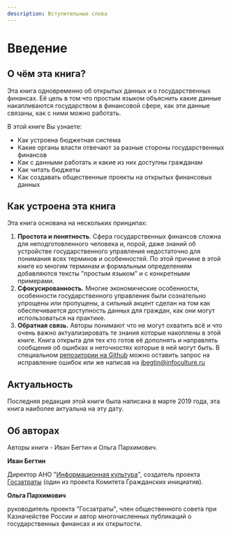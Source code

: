 ```yaml
---
description: Вступительные слова
---
```


# Введение

## О чём эта книга?

Эта книга одновременно об открытых данных и о государственных финансах. Её цель в том что простым языком объяснить какие данные накапливаются государством в финансовой сфере, как эти данные связаны, как с ними можно работать.

В этой книге Вы узнаете:

* Как устроена бюджетная система
* Какие органы власти отвечают за разные стороны государственных финансов
* Как с данными работать и какие из них доступны гражданам
* Как читать бюджеты
* Как создавать общественные проекты на открытых финансовых данных

## Как устроена эта книга

Эта книга основана на нескольких принципах: 

1. **Простота и понятность**. Сфера государственных финансов сложна для неподготовленного человека и, порой, даже знаний об устройстве государственного управления недостаточно для понимания всех терминов и особенностей. По этой причине в этой книге ко многим терминам и формальным определениям добавляются тексты "простым языком" и с конкретными примерами. 
2.  **Сфокусированность.** Многие экономические особенности, особенности государственного управления были сознательно упрощены или пропущены, а сильный акцент сделан на том как обеспечивается доступность данных для граждан, как они могут использоваться на практике. 
3. **Обратная связь.** Авторы понимают что не могут охватить всё и что очень важно актуализировать те знания которые накоплены в этой книге. Книга открыта для тех кто готов её дополнять и направлять сообщения об ошибках и неточностях которые в ней могут быть. В специальном [репозитории на Github](https://github.com/infoculture/opengovfinancesbook/issues) можно оставить запрос на исправление ошибок  или же написав на [ibegtin@infoculture.ru](mailto:ibegtin@infoculture.ru)

## Актуальность

Последняя редакция этой книги была написана в марте 2019 года, эта книга наиболее актуальна на эту дату.

## Об авторах

Авторы книги - Иван Бегтин и Ольга Пархимович. 

**Иван Бегтин** 

Директор АНО "[Информационная культура](https://infoculture.ru)", создатель проекта [Госзатраты](https://clearspending.ru) \(один из проекта Комитета Гражданских инициатив\).

**Ольга Пархимович**

руководитель проекта "Госзатраты", член общественного совета при Казначействе России и автор многочисленных публикаций о государственных финансах и их открытости.



